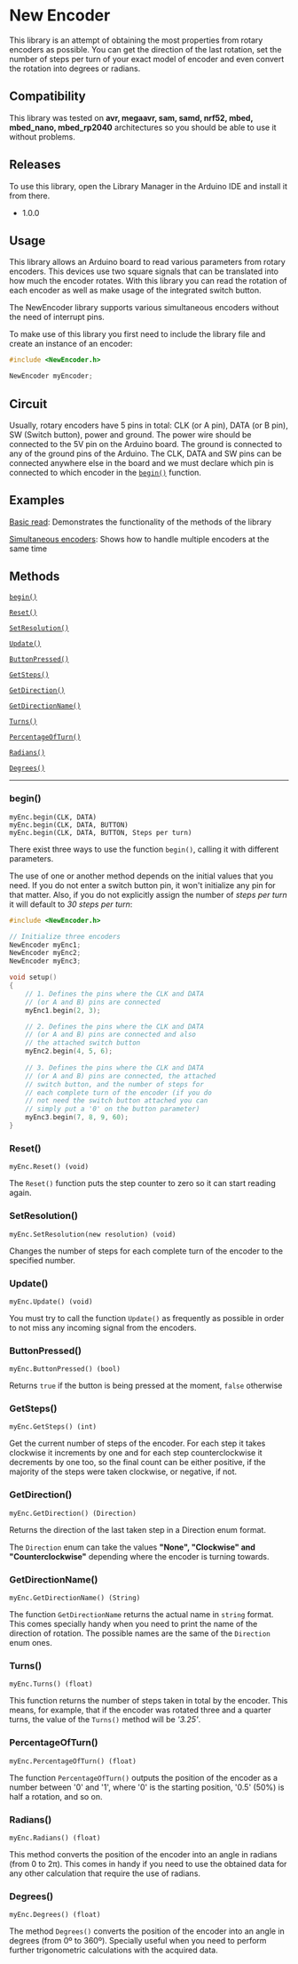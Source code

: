 # New Encoder

This library is an attempt of obtaining the most properties from rotary encoders as possible. You can get the direction of the last rotation, set the number of steps per turn of your exact model of encoder and even convert the rotation into degrees or radians.

## Compatibility
This library was tested on **avr, megaavr, sam, samd, nrf52, mbed, mbed_nano, mbed_rp2040** architectures so you should be able to use it without problems.

## Releases
To use this library, open the Library Manager in the Arduino IDE and install it from there.
- 1.0.0

## Usage
This library allows an Arduino board to read various parameters from rotary encoders. This devices use two square signals that can be translated into how much the encoder rotates. With this library you can read the rotation of each encoder as well as make usage of the integrated switch button.

The NewEncoder library supports various simultaneous encoders without the need of interrupt pins.


To make use of this library you first need to include the library file and create an instance of an encoder:
```cpp
#include <NewEncoder.h>

NewEncoder myEncoder;
```

## Circuit
Usually, rotary encoders have 5 pins in total: CLK (or A pin), DATA (or B pin), SW (Switch button), power and ground. The power wire should be connected to the 5V pin on the Arduino board. The ground is connected to any of the ground pins of the Arduino. The CLK, DATA and SW pins can be connected anywhere else in the board and we must declare which pin is connected to which encoder in the [`begin()`](#begin) function.

## Examples
[Basic read](/examples/BasicReadExample/BasicReadExample.ino): Demonstrates the functionality of the methods of the library

[Simultaneous encoders](/examples/SimultaneousEncoders/SimultaneousEncoders.ino): Shows how to handle multiple encoders at the same time


## Methods
[`begin()`](#begin)

[`Reset()`](#Reset)

[`SetResolution()`](#SetResolution)

[`Update()`](#Update)

[`ButtonPressed()`](#ButtonPressed)

[`GetSteps()`](#GetSteps)

[`GetDirection()`](#GetDirection)

[`GetDirectionName()`](#GetDirectionName)

[`Turns()`](#Turns)

[`PercentageOfTurn()`](#PercentageOfTurn)

[`Radians()`](#Radians)

[`Degrees()`](#Degrees)

-----

### begin()
`myEnc.begin(CLK, DATA)` \
`myEnc.begin(CLK, DATA, BUTTON)` \
`myEnc.begin(CLK, DATA, BUTTON, Steps per turn)` 

There exist three ways to use the function `begin()`, calling it with different parameters.

The use of one or another method depends on the initial values that you need. If you do not enter a switch button pin, it won't initialize any pin for that matter. Also, if you do not explicitly assign the number of *steps per turn* it will default to *30 steps per turn*:
```cpp
#include <NewEncoder.h>

// Initialize three encoders
NewEncoder myEnc1;
NewEncoder myEnc2;
NewEncoder myEnc3;

void setup()
{
    // 1. Defines the pins where the CLK and DATA
    // (or A and B) pins are connected
    myEnc1.begin(2, 3);

    // 2. Defines the pins where the CLK and DATA
    // (or A and B) pins are connected and also
    // the attached switch button
    myEnc2.begin(4, 5, 6);
    
    // 3. Defines the pins where the CLK and DATA
    // (or A and B) pins are connected, the attached
    // switch button, and the number of steps for
    // each complete turn of the encoder (if you do
    // not need the switch button attached you can
    // simply put a '0' on the button parameter)
    myEnc3.begin(7, 8, 9, 60);
}
```
### Reset()
`myEnc.Reset() (void)`

The `Reset()` function puts the step counter to zero so it can start reading again.

### SetResolution()
`myEnc.SetResolution(new resolution) (void)`

Changes the number of steps for each complete turn of the encoder to the specified number.
### Update()
`myEnc.Update() (void)`

You must try to call the function `Update()` as frequently as possible in order to not miss any incoming signal from the encoders.
### ButtonPressed()
`myEnc.ButtonPressed() (bool)`

Returns `true` if the button is being pressed at the moment, `false` otherwise
### GetSteps()
`myEnc.GetSteps() (int)`

Get the current number of steps of the encoder. For each step it takes clockwise it increments by one and for each step counterclockwise it decrements by one too, so the final count can be either positive, if the majority of the steps were taken clockwise, or negative, if not.

### GetDirection()
`myEnc.GetDirection() (Direction)`

Returns the direction of the last taken step in a Direction enum format.

The ``Direction`` enum can take the values **"None", "Clockwise" and "Counterclockwise"** depending where the encoder is turning towards.

### GetDirectionName()
`myEnc.GetDirectionName() (String)`

The function `GetDirectionName` returns the actual name in `string` format. This comes specially handy when you need to print the name of the direction of rotation. The possible names are the same of the ``Direction`` enum ones.
### Turns()
`myEnc.Turns() (float)`

This function returns the number of steps taken in total by the encoder. This means, for example, that if the encoder was rotated three and a quarter turns, the value of the `Turns()` method will be *'3.25'*.
### PercentageOfTurn()
`myEnc.PercentageOfTurn() (float)`

The function `PercentageOfTurn()` outputs the position of the encoder as a number between '0' and '1', where '0' is the starting position, '0.5' (50%) is half a rotation, and so on.
### Radians()
`myEnc.Radians() (float)`

This method converts the position of the encoder into an angle in radians (from 0 to 2π). This comes in handy if you need to use the obtained data for any other calculation that require the use of radians.
### Degrees()
`myEnc.Degrees() (float)`

The method `Degrees()` converts the position of the encoder into an angle in degrees (from 0º to 360º). Specially useful when you need to perform further trigonometric calculations with the acquired data.